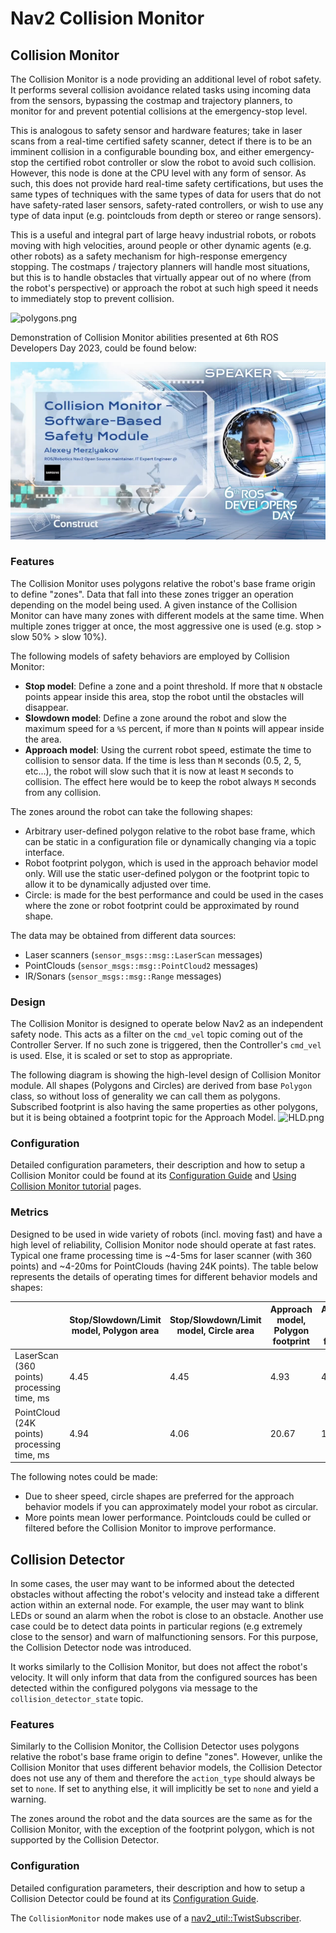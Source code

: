 # Nav2 Collision Monitor

## Collision Monitor

The Collision Monitor is a node providing an additional level of robot safety.
It performs several collision avoidance related tasks using incoming data from the sensors, bypassing the costmap and trajectory planners, to monitor for and prevent potential collisions at the emergency-stop level.

This is analogous to safety sensor and hardware features; take in laser scans from a real-time certified safety scanner, detect if there is to be an imminent collision in a configurable bounding box, and either emergency-stop the certified robot controller or slow the robot to avoid such collision.
However, this node is done at the CPU level with any form of sensor.
As such, this does not provide hard real-time safety certifications, but uses the same types of techniques with the same types of data for users that do not have safety-rated laser sensors, safety-rated controllers, or wish to use any type of data input (e.g. pointclouds from depth or stereo or range sensors).

This is a useful and integral part of large heavy industrial robots, or robots moving with high velocities, around people or other dynamic agents (e.g. other robots) as a safety mechanism for high-response emergency stopping.
The costmaps / trajectory planners will handle most situations, but this is to handle obstacles that virtually appear out of no where (from the robot's perspective) or approach the robot at such high speed it needs to immediately stop to prevent collision.

![polygons.png](doc/polygons.png)

Demonstration of Collision Monitor abilities presented at 6th ROS Developers Day 2023, could be found below:

[![cm-ros-devday.png](doc/cm_ros_devday.png)](https://www.youtube.com/watch?v=bWliK0PC5Ms)

### Features

The Collision Monitor uses polygons relative the robot's base frame origin to define "zones".
Data that fall into these zones trigger an operation depending on the model being used.
A given instance of the Collision Monitor can have many zones with different models at the same time.
When multiple zones trigger at once, the most aggressive one is used (e.g. stop > slow 50% > slow 10%).

The following models of safety behaviors are employed by Collision Monitor:

* **Stop model**: Define a zone and a point threshold. If more that `N` obstacle points appear inside this area, stop the robot until the obstacles will disappear.
* **Slowdown model**: Define a zone around the robot and slow the maximum speed for a `%S` percent, if more than `N` points will appear inside the area.
* **Approach model**: Using the current robot speed, estimate the time to collision to sensor data. If the time is less than `M` seconds (0.5, 2, 5, etc...), the robot will slow such that it is now at least `M` seconds to collision. The effect here would be to keep the robot always `M` seconds from any collision.

The zones around the robot can take the following shapes:

* Arbitrary user-defined polygon relative to the robot base frame, which can be static in a configuration file or dynamically changing via a topic interface.
* Robot footprint polygon, which is used in the approach behavior model only. Will use the static user-defined polygon or the footprint topic to allow it to be dynamically adjusted over time.
* Circle: is made for the best performance and could be used in the cases where the zone or robot footprint could be approximated by round shape.

The data may be obtained from different data sources:

* Laser scanners (`sensor_msgs::msg::LaserScan` messages)
* PointClouds (`sensor_msgs::msg::PointCloud2` messages)
* IR/Sonars (`sensor_msgs::msg::Range` messages)

### Design

The Collision Monitor is designed to operate below Nav2 as an independent safety node.
This acts as a filter on the `cmd_vel` topic coming out of the Controller Server. If no such zone is triggered, then the Controller's `cmd_vel` is used. Else, it is scaled or set to stop as appropriate.

The following diagram is showing the high-level design of Collision Monitor module. All shapes (Polygons and Circles) are derived from base `Polygon` class, so without loss of generality we can call them as polygons. Subscribed footprint is also having the same properties as other polygons, but it is being obtained a footprint topic for the Approach Model.
![HLD.png](doc/HLD.png)
### Configuration

Detailed configuration parameters, their description and how to setup a Collision Monitor could be found at its [Configuration Guide](https://navigation.ros.org/configuration/packages/configuring-collision-monitor.html) and [Using Collision Monitor tutorial](https://navigation.ros.org/tutorials/docs/using_collision_monitor.html) pages.


### Metrics

Designed to be used in wide variety of robots (incl. moving fast) and have a high level of reliability, Collision Monitor node should operate at fast rates.
Typical one frame processing time is ~4-5ms for laser scanner (with 360 points) and ~4-20ms for PointClouds (having 24K points).
The table below represents the details of operating times for different behavior models and shapes:

| | Stop/Slowdown/Limit model, Polygon area | Stop/Slowdown/Limit model, Circle area | Approach model, Polygon footprint | Approach model, Circle footprint |
|-|-----------------------------------|----------------------------------|-----------------------------------|----------------------------------|
| LaserScan (360 points) processing time, ms  | 4.45 | 4.45 | 4.93  | 4.86  |
| PointCloud (24K points) processing time, ms | 4.94 | 4.06 | 20.67 | 10.87 |

The following notes could be made:

 * Due to sheer speed, circle shapes are preferred for the approach behavior models if you can approximately model your robot as circular.
 * More points mean lower performance. Pointclouds could be culled or filtered before the Collision Monitor to improve performance.


## Collision Detector

In some cases, the user may want to be informed about the detected obstacles without affecting the robot's velocity and instead take a different action within an external node. For example, the user may want to blink LEDs or sound an alarm when the robot is close to an obstacle. Another use case could be to detect data points in particular regions (e.g extremely close to the sensor) and warn of malfunctioning sensors. For this purpose, the Collision Detector node was introduced.

It works similarly to the Collision Monitor, but does not affect the robot's velocity. It will only inform that data from the configured sources has been detected within the configured polygons via message to the `collision_detector_state` topic.

### Features

Similarly to the Collision Monitor, the Collision Detector uses polygons relative the robot's base frame origin to define "zones".
However, unlike the Collision Monitor that uses different behavior models, the Collision Detector does not use any of them and therefore the `action_type` should always be set to `none`. If set to anything else, it will implicitly be set to `none` and yield a warning.

The zones around the robot and the data sources are the same as for the Collision Monitor, with the exception of the footprint polygon, which is not supported by the Collision Detector.

### Configuration

Detailed configuration parameters, their description and how to setup a Collision Detector could be found at its [Configuration Guide](https://navigation.ros.org/configuration/packages/collision_monitor/configuring-collision-detector-node.html).

The `CollisionMonitor` node makes use of a [nav2_util::TwistSubscriber](../nav2_util/README.md#twist-publisher-and-twist-subscriber-for-commanded-velocities).
